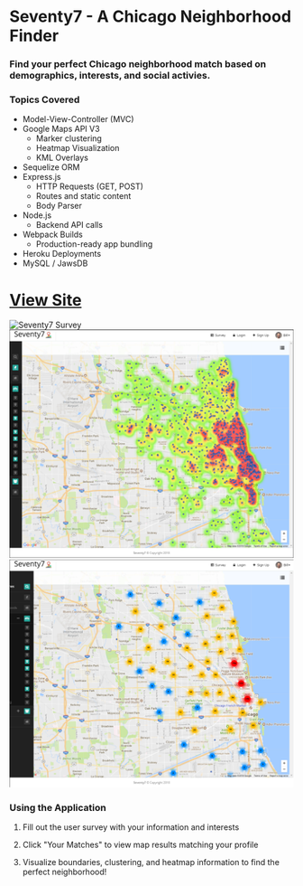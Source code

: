 # Seventy7 - A Chicago Neighborhood Finder
### Find your perfect Chicago neighborhood match based on demographics, interests, and social activies.

### Topics Covered
* Model-View-Controller (MVC)
* Google Maps API V3
    * Marker clustering
    * Heatmap Visualization
    * KML Overlays
* Sequelize ORM
* Express.js
    * HTTP Requests (GET, POST)
    * Routes and static content
    * Body Parser
* Node.js
    * Backend API calls
* Webpack Builds
    * Production-ready app bundling
* Heroku Deployments
* MySQL / JawsDB

# [View Site](https://seventy7.herokuapp.com/ "Seventy7")


![Seventy7 Survey](samples/screenshot3.png?raw=true "Seventy7 Survey")
![Seventy7 Heatmap](samples/screenshot.png?raw=true "Seventy7 Heatmap")
![Seventy7 Markers](samples/screenshot2.png?raw=true "Seventy7 Markers")


### Using the Application
1. Fill out the user survey with your information and interests

2. Click "Your Matches" to view map results matching your profile

3. Visualize boundaries, clustering, and heatmap information to find the perfect neighborhood!
    

   